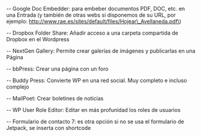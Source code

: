 -- Google Doc Embedder: para embeber documentos PDF, DOC, etc. en una Entrada \(y también de otras webs si disponemos de su URL, por ejemplo: http://www.rae.es/sites/default/files/Hojear\_Avellaneda.pdf\)

-- Dropbox Folder Share: Añadir acceso a una carpeta compartida de Dropbox en el Wordpress

-- NextGen Gallery: Permite crear galerías de imágenes y publicarlas en una Página

-- bbPress: Crear una página con un foro

-- Buddy Press: Convierte WP en una red social. Muy completo e incluso complejo

-- MailPoet: Crear boletines de noticias

-- WP User Role Editor: Editar en más profunidad los roles de usuarios

-- Formulario de contacto 7: es otra opción si no se usa el formulario de Jetpack, se inserta con shortcode

